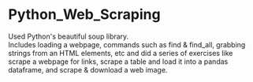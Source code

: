 # Python_Web_Scraping
Used Python's beautiful soup library.  
Includes loading a webpage, commands such as find & find_all, grabbing strings from an HTML elements, etc and did a series of exercises like scrape a webpage for links, scrape a table and load it into a pandas dataframe, and scrape & download a web image.
